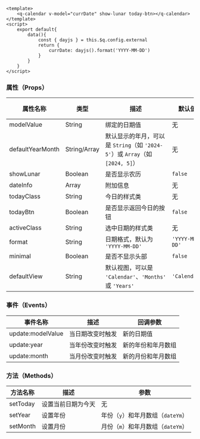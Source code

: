 ```vue
<template>
	<q-calendar v-model="currDate" show-lunar today-btn></q-calendar>
</template>
<script>
    export default{
        data(){
            const { dayjs } = this.$q.config.external
            return {
                currDate: dayjs().format('YYYY-MM-DD')
            }
        }
    }
</script>
```



### 属性（Props）

| 属性名称         | 类型         | 描述                                                         | 默认值         | 必填 |
| ---------------- | ------------ | ------------------------------------------------------------ | -------------- | ---- |
| modelValue       | String       | 绑定的日期值                                                 | 无             | 是   |
| defaultYearMonth | String/Array | 默认显示的年月，可以是 `String`（如 `'2024-5'`）或 `Array`（如 `[2024, 5]`） | 无             | 否   |
| showLunar        | Boolean      | 是否显示农历                                                 | `false`        | 否   |
| dateInfo         | Array        | 附加信息                                                     | 无             | 否   |
| todayClass       | String       | 今日的样式类                                                 | 无             | 否   |
| todayBtn         | Boolean      | 是否显示返回今日的按钮                                       | `false`        | 否   |
| activeClass      | String       | 选中日期的样式类                                             | 无             | 否   |
| format           | String       | 日期格式，默认为 `'YYYY-MM-DD'`                              | `'YYYY-MM-DD'` | 否   |
| minimal          | Boolean      | 是否不显示头部                                               | `false`        | 否   |
| defaultView      | String       | 默认视图，可以是 `'Calendar'`、`'Months'` 或 `'Years'`       | `'Calendar'`   | 否   |

### 事件（Events）

| 事件名称          | 描述             | 回调参数           |
| ----------------- | ---------------- | ------------------ |
| update:modelValue | 当日期改变时触发 | 新的日期值         |
| update:year       | 当年份改变时触发 | 新的年份和年月数组 |
| update:month      | 当月份改变时触发 | 新的月份和年月数组 |

### 方法（Methods）

| 方法名称 | 描述               | 参数                              |
| -------- | ------------------ | --------------------------------- |
| setToday | 设置当前日期为今天 | 无                                |
| setYear  | 设置年份           | 年份（`y`）和年月数组（`dateYm`） |
| setMonth | 设置月份           | 月份（`m`）和年月数组（`dateYm`） |

